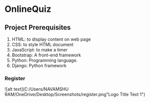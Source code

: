 # OnlineQuiz

## Project Prerequisites
1. HTML: to display content on web page
2. CSS: to style HTML document
3. JavaScript: to make a timer
4. Bootstrap: A front-end framework
5. Python: Programming language.
6. Django: Python framework


### Register

![alt text](C:/Users/NAVAMSHU RAM/OneDrive/Desktop/Screenshots/register.png"Logo Title Text 1")
